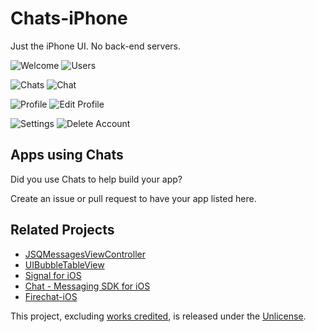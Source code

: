 # Chats-iPhone

Just the iPhone UI. No back-end servers.

![Welcome][1] ![Users][2]

![Chats][3] ![Chat][4]

![Profile][5] ![Edit Profile][6]

![Settings][7] ![Delete Account][8]


## Apps using Chats

Did you use Chats to help build your app?

Create an issue or pull request to have your app listed here.


## Related Projects

* [JSQMessagesViewController][9]
* [UIBubbleTableView][10]
* [Signal for iOS][11]
* [Chat - Messaging SDK for iOS][12]
* [Firechat-iOS][13]


This project, excluding [works credited][14], is released under the [Unlicense][15].


[1]: https://github.com/acani/Chats/raw/master/Screenshots/Welcome.png
[2]: https://github.com/acani/Chats/raw/master/Screenshots/Users.png
[3]: https://github.com/acani/Chats/raw/master/Screenshots/Chats.png
[4]: https://github.com/acani/Chats/raw/master/Screenshots/Chat.png
[5]: https://github.com/acani/Chats/raw/master/Screenshots/Profile.png
[6]: https://github.com/acani/Chats/raw/master/Screenshots/EditProfile.png
[7]: https://github.com/acani/Chats/raw/master/Screenshots/Settings.png
[8]: https://github.com/acani/Chats/raw/master/Screenshots/DeleteAccount.png
[9]: https://github.com/jessesquires/JSQMessagesViewController
[10]: http://alexbarinov.github.io/UIBubbleTableView/
[11]: https://github.com/WhisperSystems/Signal-iOS
[12]: http://www.binpress.com/app/chat-messaging-sdk-for-ios/1644
[13]: https://github.com/firebase/firechat-ios
[14]: https://github.com/acani/Chats/blob/master/CREDITS.md
[15]: http://unlicense.org